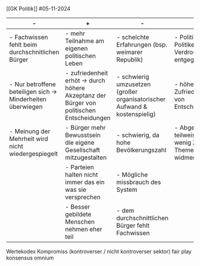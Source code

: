 [[GK Politik]]
#05-11-2024 

| -                                                           | +                                                                                         | -                                                                         | +                                                           |
| ----------------------------------------------------------- | ----------------------------------------------------------------------------------------- | ------------------------------------------------------------------------- | ----------------------------------------------------------- |
| - Fachwissen fehlt beim durchschnitlichen Bürger            | - mehr Teilnahme am eigenen politischen Leben                                             | - schelchte Erfahrungen (bsp. weimarer Republik)                          | - Politik & Politiker Verdrossenheit entgegenwirken         |
| - Nur betroffene beteiligen sich -> Minderheiten überwiegen | - zufriedenheit erhöt -> durch höhere Akzeptanz der Bürger von politischen Entscheidungen | - schwierig umzusetzen (großer organisatorischer Aufwand & kostenspielig) | - höhere Zufriedenheit von Entscheidungen                   |
| - Meinung der Mehrheit wird nicht wiedergespiegelt          | - Bürger mehr Bewusstsein die eigene Gesellschaft mitzugestalten                          | - schwierig, da hohe Bevölkerungszahl                                     | - Abgeordnete teilweise zu wenig Zeit sich Themen zu widmen |
|                                                             | - Parteien halten nicht immer das ein was sie versprechen                                 | - Mögliche missbrauch des System                                          |                                                             |
|                                                             | - Besser gebildete Menschen nehmen eher teil                                              | - dem durchschnittlichen Bürger fehlt Fachwissen                          |                                                             |
Wertekodex
Kompromiss (kontroverser / nicht kontroverser sektor)
fair play
konsensus omnium

